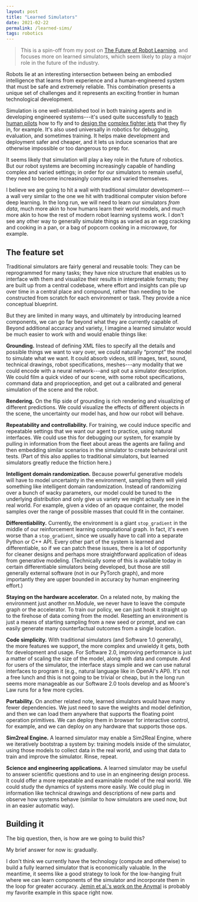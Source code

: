 ```yaml
---
layout: post
title: "Learned Simulators"
date: 2021-02-22
permalink: /learned-sims/
tags: robotics 
---
```


> This is a spin-off from my post on [The Future of Robot Learning](/robot-future), and focuses more on learned simulators, which seem likely to play a major role in the future of the industry.
<!--
well as an enumeration of the features this framing suggests.
-->

Robots lie at an interesting intersection between being an embodied intelligence that learns from experience and 
a human-engineered system that must be safe and extremely reliable.
This combination presents a unique set of challenges
and it represents an exciting frontier in human technological development.

Simulation is one well-established tool in both training agents
and in developing engineered systems---it's used 
quite successfully to [teach human pilots][flightsim] how to fly and to [design the][defenseone] [complex fighter jets][popmech] that they fly in, for example.
It's also used universally in robotics for debugging, evaluation, and sometimes training.
It helps make development and deployment safer 
and cheaper, and it lets us induce scenarios that are otherwise impossible or 
too dangerous to prep for.

It seems likely that simulation will play a key role in the future of robotics.
But our robot systems are becoming increasingly capable of handling complex and varied
settings; in order for our simulators to remain useful, they need to become increasingly complex and varied themselves.

I believe we are going to hit a wall with traditional simulator development---a wall 
very similar to the one we hit with traditional computer vision before deep learning.
In the long run, we will need to learn our simulators *from data*,
much more akin to how humans learn their world models, and much more akin to how 
the rest of modern robot learning systems work.
I don't see any other way to generally simulate things as varied as an egg cracking
and cooking in a pan, or a bag of popcorn cooking in a microwave, for example.

<!--
But as our robot systems become capable of handling more complex and varied settings,
we need simulators to become more complex and varied to remain useful.

human engineering alone is not going to cut it.

Simulators seem likely to play a key role in the future of robotics.
But our robot systems are becoming increasingly capable of handling complex and varied settings;
in order for our simulators to remain useful, they need to become more complex and varied themselves.

But as our robot systems become capable of handling more complex and varied settings, our simulators need to become more complex and varied to remain useful.
In the long run, human engineering alone is not going to cut it.
We need to start learning more of the simulator *from data*,
much more akin to how humans learn their world models, and much more akin to how 
the rest of modern robot learning systems work.

But our robot systems are becoming increasingly capable
of handling more complex and varied settings. To keep up, I don't think the traditional way of doing things is going to cut it.


Fundamentally, the world is too complex and varied.

To handle the full complexity of the world---like deformability, material property changes, shattering, and strange artifacts like fire, paint, light switches and microwaves---
eventually the traditional way does not scale.
Eventually, we will need to learn our simulators largely from data, much more akin to how humans learn their world models.

And the question I am interested in asking is: what does that look like and how 
are we going to get there?

The best simulators of the future will impose minimal but carefully architected inductive biases for efficient learning; they will be flexible in what they can represent and in how they let us program and interact with them.
-->

<!--
This seems necessary. I don't see an easy path to household robots that are
not tested and evaluated extensively in simulation.

So simulation seems here to stay, but we need to make it more accurate.

This seems the only way to handle the great complexity and variety of the physical world.
-->

<!--
## Enabling technologies

There is massive value in developing enabling technologies---in ideas and artifacts that we can benefit from over and over again and that enable us to solve harder problems with less effort.
The most obvious, steady example in AI is improved computing hardware, which we keep benefitting from by [offloading
more work](http://www.incompleteideas.net/IncIdeas/BitterLesson.html) to optimization processes.
Other examples include:
- Frameworks like TensorFlow and Pytorch, which help abstract away messy lower-level and hardware details, and let us focus on what matters for our work specifically.
- Ideas like Adam and batch norm, and architectures like Transformers, which let us train more powerful networks more effectively.
- Algorithms like PPO and SAC (especially if they have open source implementations), which let us build off and use for our own applications.
- Models and simulators (to the extent they are general and accurately approximate the true phenomena), which let us quickly iterate on ideas and validate systems.
- Benchmarks like ImageNet, which let us compare ideas head to head in a consistent way and let us realize which ideas and artifacts matter.
- Well-curated datasets (to the extent they are publicly available)<label for="sn-1" class="margine-toggle sidenote-number"/><input type="checkbox" id="sn-1" class="margin-toggle"/><span class="sidenote">
I am not bagging on proprietary datasets. It makes a lot of sense to keep data private due
to  hosting and distribution costs, legal issues, and ensuring you receieve compensation to cover both past and future monetary investments (which we hope indirectly help push the field forward).
But it is an interesting question of what the impact of open datasets wil be, and how they can be created.
For some pointers, Andrej has some recent [tweets](https://twitter.com/karpathy/status/1363973271717171200) [about](https://twitter.com/karpathy/status/1365511769255342084) this. [The Pile](https://pile.eleuther.ai/) looks like an interesting work in this space. Maybe something like [Numerai Signals](https://signals.numer.ai/)
could work, where users are compensated for providing their useful data.
</span>, which define what we can train a model to do (ie data is how you program Software 2.0).

It is hard to always predict what these are going to be and what the best way of going about developing them is.
But it seems worth thinking about how we can raise the waterline.

One particularly interesting and emerging class of such artifacts is learned models themselves.
Fine-tuned ImageNet weights are a primitive example of this, where users can solve solve a limited scope of transfer tasks on a smaller computational and data budget.
With more powerful and general unsupervised models like GPT-3, DALL-E, and CLIP, the scope of impact is going to be massive.

Learned simulators are a promising prospect here. If we can build a reusable tool by training models on real data,
and then we use it for training and evaluating on a wide variety of robotics tasks, this could
greatly accelerate progress in the field.

Learned simulators provide a good framing on how we might develop large predictive models in robotics, and in how we might raise the waterline for robot learning.
-->

<!--
- pre-train and fine-tune on imagenet
- use as eval metrics (FID)
- gpt3 something. write code, ideas, idk
- use as model to generate more data.
- use as model to collect data in.
- use to label or make consistent, idk.
We basically need better ways of sharing models and reusing them.
-->

## The feature set

Traditional simulators are fairly general and reusable tools: They can be reprogrammed for many tasks; 
they have nice structure that enables us to interface with them and visualize 
their results in interpretable formats; they are built up from a central 
codebase, where effort and insights can pile up over time in a central place 
and compound, rather than needing to be constructed from scratch for each environment or task.
They provide a nice conceptual blueprint.

But they are limited in many ways, and ultimately by introducing learned
components, we can go far beyond what they are currently capable of.
Beyond additional accuracy and variety, I imagine a learned simulator would be much easier to work with and would enable things like:

<!--
I can't see any other way we are going to handle the
complexity and variety of the real world.
-->


**Grounding.** Instead of defining XML files to specify all the details and possible things we want to vary over, we could naturally “prompt” the model to simulate what we want. It could absorb videos, still images, text, sound, technical drawings, robot specifications, meshes---any modality that we could encode with a neural network---and spit out a simulator description. We could film a quick video of our scene, with some robot specifications, command data and proprioception, and get out a calibrated and general simulation of the scene and the robot.

**Rendering.** On the flip side of grounding is rich rendering and visualizing of different predictions.
We could visualize the effects of different objects in the scene, the uncertainty our model has, and how our robot will behave.

**Repeatability and controllability.** For training, we could induce specific and repeatable settings that we want our agent to practice, using natural interfaces. We could use this for debugging our system, for example by pulling in information from the fleet about areas
the agents are failing and then embedding similar scenarios in the simulator to create behavioral unit tests. (Part of this also applies to traditional simulators, but learned simulators greatly reduce the friction here.)

<!--
**Foresight and handling delays.** We could query a learned simulator for the action we are about to take. See what the future states are going to be.
These could become observations into the policy. And we could even deal with sensor delays. It doesn't matter if we don't get an observation right on
time. We can just use our prediction of what is going to happen.
-->

**Intelligent domain randomization.**
Because powerful generative models will have to model uncertainty in the environment, sampling them will yield something like intelligent domain randomization. Instead of randomizing over a bunch of wacky parameters, our model could be tuned to the underlying distribution and only give us variety we might actually see in the real world. For example, given a video of an opaque container, the model samples over the range of possible masses that could fit in the container.

**Differentiability.** Currently, the environment is a giant `stop_gradient` in the middle of our reinforcement learning computational graph.
In fact, it's even worse than a `stop_gradient`, since we usually have to call into a separate Python or C++ API.
Every other part of the system is learned and differentiable, so if we can patch these issues, there is a lot of opportunity for cleaner designs
and perhaps more straightforward application of ideas from generative modeling.
(Technically some of this is available today in certain differentiable simulators being developed, but those are still generally external software (not in our PyTorch graph), 
and more importantly they are upper bounded in accuracy by human engineering effort.)

**Staying on the hardware accelerator.** 
On a related note, by making the environment just another nn.Module, we never have to leave the compute graph or the accelerator.
To train our policy, we can just hook it straight up to the firehose of data coming from the model.
Resetting an environment is just a means of starting sampling from a new seed or prompt,
and we can easily generate many counterfactual outcomes from a single location.

<!--
we can apply more ideas from generative modeling directly, where the actions are just control variables and part of what we are generating over. Things become much cleaner.

There are actually many similarities between RL and generative modeling. We can look at DDPG as something
like a GAN where the Q-fucntion tells us the value of actions (discriminates) and the policy
tries to produce actions (generates). There are additional issues of exploration and stability,
but the stop_gradient makes RL much messier. We have to rely on either high variance REINFORCE type approaches (e.g., PPO),
or delayed learning of a Q-function (e.g., SAC) that we can push gradients back through.
(This applies equally well to the "world model" framing, like in Dreamer, but I mention it here for completeness.)
-->

**Code simplicity.** 
With traditional simulators (and Software 1.0 generally), the more features we support, 
the more complex and unwieldy it gets, both for development and usage.
For Software 2.0, improving performance is just a matter of scaling the size of the model, along with data and compute.
And for users of the simulator, the interface stays simple and we can use natural interfaces to program it (e.g., natural language like in OpenAI's API).
It's not a free lunch and this is not going to be trivial or cheap, but in the long run seems more manageable as our Software 2.0
tools develop and as Moore's Law runs for a few more cycles.

**Portability.** On another related note, learned simulators would have many fewer dependencies.
We just need to save the weights and model definition, and then we can load them anywhere that supports the floating point operation primitives.
We can deploy them in browser for interactive control, for example, and we can deploy on any hardware that supports those ops.


<!--in fact: check it out. if i included boxlcd right here with a learned policy that would be freaking dope-->

**Sim2real Engine.** A learned simulator may enable a Sim2Real Engine,
where we iteratively bootstrap a system by: training models inside of the simulator, using those models to collect data in the real world, and using that data to train and improve the simulator. Rinse, repeat.

<!--
**Interpretability.** By having a central learned simulator that we build off, we could invest effort
in understanding it (like in [work from](https://distill.pub/2020/circuits/) [colah et al.](https://distill.pub/2020/understanding-rl-vision/)).
This could teach us stuff about the underlying systems we're modeling. And it could perhaps be a way to leverage
the model's representation to get the agent to do specific things. For example, if we can plug into the models
conception of the object it sees, we could perhaps use this to design tasks. Though natural language and other
approaches might be better.
-->

**Science and engineering applications.** A learned simulator may be useful to answer scientific questions and to use in an engineering design process.
It could offer a more repeatable and examinable model of the real world. We could study the dynamics of systems more easily.
We could plug in information like technical drawings and descriptions of new parts and observe how systems behave (similar to how simulators are used now, but in an easier automatic way).



<!--
They suggest a development path, and perhaps a better way to build up compounding progress over the years.

We can start in niche areas and build a tool that let's us control the environment
and prompt it and train agents inside of it.
And as we acquire more data, we can add this to our central pool and expand the frontier of what we develop.
We can create a central arc, or perhaps even a central "repository" that we build off and contribute to.
And the potential downstreams tasks could be large.

But basically developing this like we would develop a simulator, but extending the ideas to software 2.0.
That seems imaginable. And it seems a good way to build momentum.
-->

## Building it

The big question, then, is how are we going to build this?

My brief answer for now is: gradually.

I don't think we currently have the technology (compute and otherwise) to build a fully learned simulator that is economically valuable.
In the meantime, it seems like a good strategy to look for the low-hanging fruit where we can learn components of the simulator and incorporate them in the loop
for greater accuracy.  [Jemin et al.'s work on the Anymal](https://arxiv.org/abs/1901.08652) is probably my favorite example in this space right now.

<!--

It's probably worthwhile thinking about this in much more depth, but for now my brief answer is: gradually.

If we don't have abundant teleoperation data available, we need some way to bootstrap capabilities from worse simulators and policies. This opens many further questions about how
to specify goals, learn human preferences, learn to take actions, and explore
as necessary to cover the space.

But if we do have the data (e.g., in self-driving cars)... creating a fully learned simulator would
still be extremely difficult and is probably out of reach with current technology.
I just haven't seen any super convincing results for general predictive video generation
(a key ingredient), and it seems like it will take quite a bit of compute.
I think it is important to watch the space, but my current sense is at least a few more years
out (3-5 at least maybe), before it would be super useful to go for end2end learned sim.
You can always pay more now for compute (the old [Xerox PARC addage](https://youtu.be/id1WShzzMCQ?t=3320)),
but the timing is important here and you could bleed all your money prematurely
if you jump the gun.

(This timing issue seems much more pressing in industry. In research,
you just do what you can and the results will probably be interesting no matter
what and that helps the field.
In industry, it actually has to work and be deployable and provide real value,
and that is much harder.)

For now, it probably makes sense to iteratively work on areas where learned 
components are relatively cheap and provide strict advantages over their 
engineered counterparts. 

Anyway, physical world AI work seems exciting going forward and I am always
excited to chat and learn more from others working on related topics.
-->

[defenseone]: https://www.defenseone.com/technology/2020/09/virtual-tools-built-air-forces-new-fighter-prototype/168505/ 
[popmech]: https://www.popularmechanics.com/military/aviation/a34043731/air-force-new-designation-e-series-aircraft/
[flightsim]: https://en.wikipedia.org/wiki/Flight_simulator

